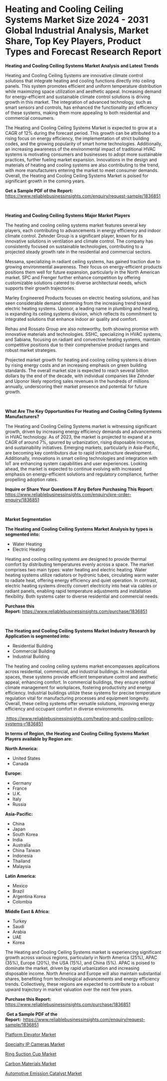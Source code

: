 <p><h1>Heating and Cooling Ceiling Systems Market Size 2024 - 2031 Global Industrial Analysis, Market Share, Top Key Players, Product Types and Forecast Research Report</h1></p><p><strong>Heating and Cooling Ceiling Systems Market Analysis and Latest Trends</strong></p>
<p><p>Heating and Cooling Ceiling Systems are innovative climate control solutions that integrate heating and cooling functions directly into ceiling panels. This system promotes efficient and uniform temperature distribution while maximizing space utilization and aesthetic appeal. Increasing demand for energy-efficient and sustainable climate control solutions is driving growth in this market. The integration of advanced technology, such as smart sensors and controls, has enhanced the functionality and efficiency of these systems, making them more appealing to both residential and commercial consumers.</p><p>The Heating and Cooling Ceiling Systems Market is expected to grow at a CAGR of 12% during the forecast period. This growth can be attributed to a rising focus on energy efficiency, the implementation of strict building codes, and the growing popularity of smart home technologies. Additionally, an increasing awareness of the environmental impact of traditional HVAC systems is motivating consumers and businesses to adopt more sustainable practices, further fueling market expansion. Innovations in the design and materials of heating and cooling systems are also contributing to the trend, with more manufacturers entering the market to meet consumer demands. Overall, the Heating and Cooling Ceiling Systems Market is poised for significant growth in the coming years.</p></p>
<p><strong>Get a Sample PDF of the Report:&nbsp;</strong> <a href="https://www.reliablebusinessinsights.com/enquiry/request-sample/1836851?utm_campaign=115&utm_medium=2&utm_source=Github&utm_content=ia&utm_term=16102024&utm_id=heating-and-cooling-ceiling-systems">https://www.reliablebusinessinsights.com/enquiry/request-sample/1836851</a></p>
<p>&nbsp;</p>
<p><strong>Heating and Cooling Ceiling Systems Major Market Players</strong></p>
<p><p>The heating and cooling ceiling systems market features several key players, each contributing to advancements in energy efficiency and indoor climate control. Zehnder Group is a significant player, known for its innovative solutions in ventilation and climate control. The company has consistently focused on sustainable technologies, contributing to a projected steady growth rate in the residential and commercial sectors. </p><p>Messana, specializing in radiant ceiling systems, has gained traction due to growing environmental awareness. Their focus on energy-efficient products positions them well for future expansion, particularly in the North American market. SPC and Frenger further enhance competition by offering customizable solutions catered to diverse architectural needs, which supports their growth trajectories.</p><p>Marley Engineered Products focuses on electric heating solutions, and has seen considerable demand stemming from the increasing trend toward electric heating systems. Uponor, a leading name in plumbing and heating, is expanding its ceiling systems division, which reflects its commitment to integrated solutions that enhance indoor air quality and comfort.</p><p>Rehau and Rossato Group are also noteworthy, both showing promise with innovative materials and technologies. SSHC, specializing in HVAC systems, and Sabiana, focusing on radiant and convective heating systems, maintain competitive positions due to their comprehensive product ranges and robust market strategies.</p><p>Projected market growth for heating and cooling ceiling systems is driven by rising energy costs and an increasing emphasis on green building standards. The overall market size is expected to reach several billion dollars by the end of the decade, with individual companies like Zehnder and Uponor likely reporting sales revenues in the hundreds of millions annually, underscoring their market presence and potential for future growth.</p></p>
<p>&nbsp;</p>
<p><strong>What Are The Key Opportunities For Heating and Cooling Ceiling Systems Manufacturers?</strong></p>
<p><p>The Heating and Cooling Ceiling Systems market is witnessing significant growth, driven by increasing energy efficiency demands and advancements in HVAC technology. As of 2023, the market is projected to expand at a CAGR of around 7%, spurred by urbanization, rising disposable incomes, and sustainability initiatives. Emerging markets, particularly in Asia-Pacific, are becoming key contributors due to rapid infrastructure development. Additionally, innovations in smart ceiling technologies and integration with IoT are enhancing system capabilities and user experiences. Looking ahead, the market is expected to continue evolving with increased emphasis on energy-efficient solutions and regulatory compliance, further propelling adoption rates.</p></p>
<p><strong>Inquire or Share Your Questions If Any Before Purchasing This Report:</strong> <a href="https://www.reliablebusinessinsights.com/enquiry/pre-order-enquiry/1836851?utm_campaign=115&utm_medium=2&utm_source=Github&utm_content=ia&utm_term=16102024&utm_id=heating-and-cooling-ceiling-systems">https://www.reliablebusinessinsights.com/enquiry/pre-order-enquiry/1836851</a></p>
<p>&nbsp;</p>
<p><strong>Market Segmentation</strong></p>
<p><strong>The Heating and Cooling Ceiling Systems Market Analysis by types is segmented into:</strong></p>
<p><ul><li>Water Heating</li><li>Electric Heating</li></ul></p>
<p><p>Heating and cooling ceiling systems are designed to provide thermal comfort by distributing temperatures evenly across a space. The market comprises two main types: water heating and electric heating. Water heating systems utilize radiators or hydronic tubes, circulating warm water to radiate heat, offering energy efficiency and quiet operation. In contrast, electric heating systems directly convert electricity into heat via cables or radiant panels, enabling rapid temperature adjustments and installation flexibility. Both systems cater to diverse residential and commercial needs.</p></p>
<p><strong>Purchase this Report:&nbsp;</strong><a href="https://www.reliablebusinessinsights.com/purchase/1836851?utm_campaign=115&utm_medium=2&utm_source=Github&utm_content=ia&utm_term=16102024&utm_id=heating-and-cooling-ceiling-systems">https://www.reliablebusinessinsights.com/purchase/1836851</a></p>
<p>&nbsp;</p>
<p><strong>The Heating and Cooling Ceiling Systems Market Industry Research by Application is segmented into:</strong></p>
<p><ul><li>Residential Building</li><li>Commercial Building</li><li>Industrial Building</li></ul></p>
<p><p>The heating and cooling ceiling systems market encompasses applications across residential, commercial, and industrial buildings. In residential spaces, these systems provide efficient temperature control and aesthetic appeal, enhancing comfort. In commercial buildings, they ensure optimal climate management for workplaces, fostering productivity and energy efficiency. Industrial buildings utilize these systems for precise temperature regulation vital for manufacturing processes and equipment longevity. Overall, these ceiling systems offer versatile solutions, improving energy efficiency and occupant comfort in diverse environments.</p></p>
<p><a href="https://www.reliablebusinessinsights.com/heating-and-cooling-ceiling-systems-r1836851?utm_campaign=115&utm_medium=2&utm_source=Github&utm_content=ia&utm_term=16102024&utm_id=heating-and-cooling-ceiling-systems">&nbsp;https://www.reliablebusinessinsights.com/heating-and-cooling-ceiling-systems-r1836851</a></p>
<p><strong>In terms of Region, the Heating and Cooling Ceiling Systems Market Players available by Region are:</strong></p>
<p>
    <p> <strong> North America: </strong>
        <ul>
            <li>United States</li>
            <li>Canada</li>
        </ul>
        </p> 
    <p> <strong> Europe: </strong>
        <ul>
            <li>Germany</li>
            <li>France</li>
            <li>U.K.</li>
            <li>Italy</li>
            <li>Russia</li>
        </ul>
        </p> 
    <p> <strong> Asia-Pacific: </strong>
        <ul>
            <li>China</li>
            <li>Japan</li>
            <li>South Korea</li>
            <li>India</li>
            <li>Australia</li>
            <li>China Taiwan</li>
            <li>Indonesia</li>
            <li>Thailand</li>
            <li>Malaysia</li>
        </ul>
        </p> 
    <p> <strong> Latin America: </strong>
        <ul>
            <li>Mexico</li>
            <li>Brazil</li>
            <li>Argentina Korea</li>
            <li>Colombia</li>
        </ul>
        </p> 
    <p> <strong> Middle East & Africa: </strong>
        <ul>
            <li>Turkey</li>
            <li>Saudi</li>
            <li>Arabia</li>
            <li>UAE</li>
            <li>Korea</li>
        </ul>
    </p>
    </p>
<p><p>The Heating and Cooling Ceiling Systems market is experiencing significant growth across various regions, particularly in North America (25%), APAC (35%), Europe (20%), the USA (15%), and China (5%). APAC is poised to dominate the market, driven by rapid urbanization and increasing disposable income. North America and Europe will also maintain substantial shares, benefiting from technological advancements and energy efficiency trends. Collectively, these regions are expected to contribute to a robust upward trajectory in market valuation over the next few years.</p></p>
<p><strong>Purchase this Report: </strong><a href="https://www.reliablebusinessinsights.com/purchase/1836851?utm_campaign=115&utm_medium=2&utm_source=Github&utm_content=ia&utm_term=16102024&utm_id=heating-and-cooling-ceiling-systems">https://www.reliablebusinessinsights.com/purchase/1836851</a></p>
<p>&nbsp;<strong>Get a Sample PDF of the Report:&nbsp;&nbsp;</strong><a href="https://www.reliablebusinessinsights.com/enquiry/request-sample/1836851?utm_campaign=115&utm_medium=2&utm_source=Github&utm_content=ia&utm_term=16102024&utm_id=heating-and-cooling-ceiling-systems">https://www.reliablebusinessinsights.com/enquiry/request-sample/1836851</a></p>
<p><strong></strong></p>
<p><p><a href="https://issuu.com/reportprime-2/docs/platform-elevator-market-size-2030._5d80ab3155ea78?utm_campaign=115&utm_medium=2&utm_source=Github&utm_content=ia&utm_term=16102024&utm_id=heating-and-cooling-ceiling-systems">Platform Elevator Market</a></p><p><a href="https://github.com/taketakyriffecd/Market-Research-Report-List-1/blob/main/specialty-ip-cameras-market.md?utm_campaign=115&utm_medium=2&utm_source=Github&utm_content=ia&utm_term=16102024&utm_id=heating-and-cooling-ceiling-systems">Specialty IP Cameras Market</a></p><p><a href="https://issuu.com/reportprime-2/docs/ring-suction-cup-market-size-2030.p_d2278f34cd0ef5?utm_campaign=115&utm_medium=2&utm_source=Github&utm_content=ia&utm_term=16102024&utm_id=heating-and-cooling-ceiling-systems">Ring Suction Cup Market</a></p><p><a href="https://www.linkedin.com/pulse/global-carbon-materials-market-opportunities-challenges2024-qedkc?utm_campaign=115&utm_medium=2&utm_source=Github&utm_content=ia&utm_term=16102024&utm_id=heating-and-cooling-ceiling-systems">Carbon Materials Market</a></p><p><a href="https://github.com/isbel3opkkem/Market-Research-Report-List-1/blob/main/automotive-emission-catalyst-market.md?utm_campaign=115&utm_medium=2&utm_source=Github&utm_content=ia&utm_term=16102024&utm_id=heating-and-cooling-ceiling-systems">Automotive Emission Catalyst Market</a></p></p>